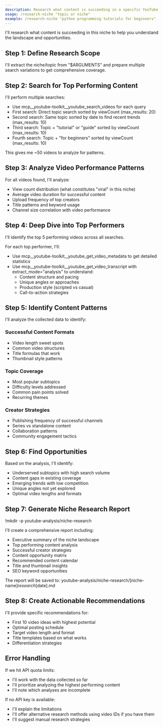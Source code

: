 ```yaml
---
description: Research what content is succeeding in a specific YouTube niche
usage: /research-niche "topic or niche"
example: /research-niche "python programming tutorials for beginners"
---
```


I'll research what content is succeeding in this niche to help you understand the landscape and opportunities.

## Step 1: Define Research Scope

I'll extract the niche/topic from "$ARGUMENTS" and prepare multiple search variations to get comprehensive coverage.

## Step 2: Search for Top Performing Content

I'll perform multiple searches:
- Use mcp__youtube-toolkit__youtube_search_videos for each query
- First search: Direct topic search sorted by viewCount (max_results: 20)
- Second search: Same topic sorted by date to find recent trends (max_results: 10)
- Third search: Topic + "tutorial" or "guide" sorted by viewCount (max_results: 10)
- Fourth search: Topic + "for beginners" sorted by viewCount (max_results: 10)

This gives me ~50 videos to analyze for patterns.

## Step 3: Analyze Video Performance Patterns

For all videos found, I'll analyze:
- View count distribution (what constitutes "viral" in this niche)
- Average video duration for successful content
- Upload frequency of top creators
- Title patterns and keyword usage
- Channel size correlation with video performance

## Step 4: Deep Dive into Top Performers

I'll identify the top 5 performing videos across all searches.

For each top performer, I'll:
- Use mcp__youtube-toolkit__youtube_get_video_metadata to get detailed statistics
- Use mcp__youtube-toolkit__youtube_get_video_transcript with extract_mode="analysis" to understand:
  - Content structure and pacing
  - Unique angles or approaches
  - Production style (scripted vs casual)
  - Call-to-action strategies

## Step 5: Identify Content Patterns

I'll analyze the collected data to identify:

### Successful Content Formats
- Video length sweet spots
- Common video structures
- Title formulas that work
- Thumbnail style patterns

### Topic Coverage
- Most popular subtopics
- Difficulty levels addressed
- Common pain points solved
- Recurring themes

### Creator Strategies
- Publishing frequency of successful channels
- Series vs standalone content
- Collaboration patterns
- Community engagement tactics

## Step 6: Find Opportunities

Based on the analysis, I'll identify:
- Underserved subtopics with high search volume
- Content gaps in existing coverage
- Emerging trends with low competition
- Unique angles not yet explored
- Optimal video lengths and formats

## Step 7: Generate Niche Research Report

!mkdir -p youtube-analysis/niche-research

I'll create a comprehensive report including:
- Executive summary of the niche landscape
- Top performing content analysis
- Successful creator strategies
- Content opportunity matrix
- Recommended content calendar
- Title and thumbnail insights
- SEO keyword opportunities

The report will be saved to: youtube-analysis/niche-research/[niche-name]_research_[date].md

## Step 8: Create Actionable Recommendations

I'll provide specific recommendations for:
- First 10 video ideas with highest potential
- Optimal posting schedule
- Target video length and format
- Title templates based on what works
- Differentiation strategies

## Error Handling

If we hit API quota limits:
- I'll work with the data collected so far
- I'll prioritize analyzing the highest performing content
- I'll note which analyses are incomplete

If no API key is available:
- I'll explain the limitations
- I'll offer alternative research methods using video IDs if you have them
- I'll suggest manual research strategies